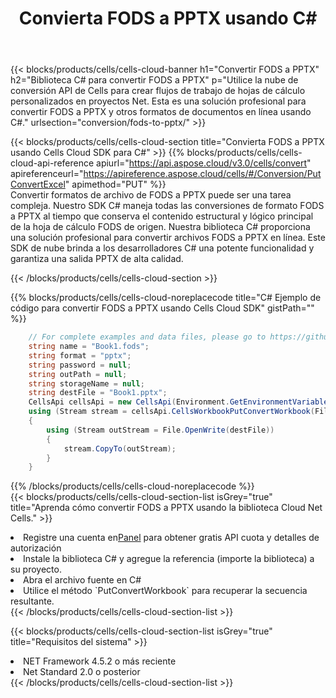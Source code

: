 ﻿---
title:  Convierta FODS a PPTX usando C#
description:  Utilizar el SDK de la nube Aspose.Cells para C# para convertir un archivo de formato FODS a un archivo de formato PPTX.
kwords: Excel, Convert FODS to PPTX, REST, C#
howto: How to convert FODS to PPTX using Aspose.Cells Cloud C# library.
---
{{< blocks/products/cells/cells-cloud-banner h1="Convertir FODS a PPTX" h2="Biblioteca C# para convertir FODS a PPTX" p="Utilice la nube de conversión API de Cells para crear flujos de trabajo de hojas de cálculo personalizados en proyectos Net. Esta es una solución profesional para convertir FODS a PPTX y otros formatos de documentos en línea usando C#." urlsection="conversion/fods-to-pptx/" >}}

{{< blocks/products/cells/cells-cloud-section title="Convierta FODS a PPTX usando Cells Cloud SDK para C#" >}}
{{% blocks/products/cells/cells-cloud-api-reference apiurl="https://api.aspose.cloud/v3.0/cells/convert" apireferenceurl="https://apireference.aspose.cloud/cells/#/Conversion/PutConvertExcel" apimethod="PUT" %}}
<br/>
Convertir formatos de archivo de FODS a PPTX puede ser una tarea compleja. Nuestro SDK C# maneja todas las conversiones de formato FODS a PPTX al tiempo que conserva el contenido estructural y lógico principal de la hoja de cálculo FODS de origen. Nuestra biblioteca C# proporciona una solución profesional para convertir archivos FODS a PPTX en línea. Este SDK de nube brinda a los desarrolladores C# una potente funcionalidad y garantiza una salida PPTX de alta calidad.

{{< /blocks/products/cells/cells-cloud-section >}}

{{% blocks/products/cells/cells-cloud-noreplacecode title="C# Ejemplo de código para convertir FODS a PPTX usando Cells Cloud SDK" gistPath="" %}}
 
```cs
    // For complete examples and data files, please go to https://github.com/aspose-cells-cloud/aspose-cells-cloud-dotnet/
    string name = "Book1.fods";
    string format = "pptx";
    string password = null;
    string outPath = null;
    string storageName = null;
    string destFile = "Book1.pptx";
    CellsApi cellsApi = new CellsApi(Environment.GetEnvironmentVariable("ProductClientId"), Environment.GetEnvironmentVariable("ProductClientSecret"));
    using (Stream stream = cellsApi.CellsWorkbookPutConvertWorkbook(File.OpenRead(name), format, password, outPath, storageName))
    {
        using (Stream outStream = File.OpenWrite(destFile))
        {
            stream.CopyTo(outStream);
        }
    }
```
 
{{% /blocks/products/cells/cells-cloud-noreplacecode %}}
<br/>
{{< blocks/products/cells/cells-cloud-section-list isGrey="true" title="Aprenda cómo convertir FODS a PPTX usando la biblioteca Cloud Net Cells." >}}
<li> Registre una cuenta en<a href="https://dashboard.aspose.cloud/">Panel</a> para obtener gratis API cuota y detalles de autorización</li>
<li>Instale la biblioteca C# y agregue la referencia (importe la biblioteca) a su proyecto.</li>
<li>Abra el archivo fuente en C#</li>
<li>Utilice el método `PutConvertWorkbook` para recuperar la secuencia resultante.</li>
{{< /blocks/products/cells/cells-cloud-section-list >}}

{{< blocks/products/cells/cells-cloud-section-list isGrey="true" title="Requisitos del sistema" >}}
<li>NET Framework 4.5.2 o más reciente</li>
<li>Net Standard 2.0 o posterior</li>
{{< /blocks/products/cells/cells-cloud-section-list >}}
